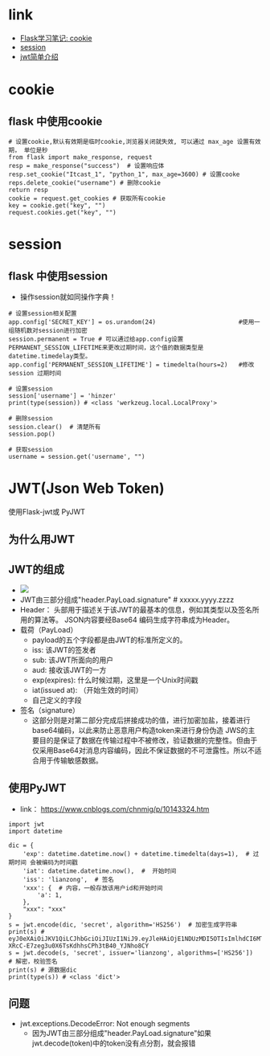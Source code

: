 # link
- [Flask学习笔记: cookie](https://blog.csdn.net/feit2417/article/details/80735527)
- [session](https://blog.51cto.com/douya/2151255)
- [jwt简单介绍](https://blog.csdn.net/weixin_45439324/article/details/103371604)

# cookie
## flask 中使用cookie
```
# 设置cookie,默认有效期是临时cookie,浏览器关闭就失效, 可以通过 max_age 设置有效期， 单位是秒
from flask import make_response, request
resp = make_response("success")  # 设置响应体
resp.set_cookie("Itcast_1", "python_1", max_age=3600) # 设置cooke
reps.delete_cookie("username") # 删除cookie
return resp
cookie = request.get_cookies # 获取所有cookie
key = cookie.get("key", "")
request.cookies.get("key", "")
```

# session
## flask 中使用session
- 操作session就如同操作字典！
```
# 设置session相关配置
app.config['SECRET_KEY'] = os.urandom(24)                       #使用一组随机数对session进行加密
session.permanent = True # 可以通过给app.config设置PERMANENT_SESSION_LIFETIME来更改过期时间，这个值的数据类型是datetime.timedelay类型。
app.config['PERMANENT_SESSION_LIFETIME'] = timedelta(hours=2)   #修改session 过期时间 

# 设置session
session['username'] = 'hinzer'
print(type(session)) # <class 'werkzeug.local.LocalProxy'>
 
# 删除session
session.clear()  # 清楚所有
session.pop() 

# 获取session
username = session.get('username', "")
```

# JWT(Json Web Token)
使用Flask-jwt或 PyJWT 
## 为什么用JWT
## JWT的组成
- ![](https://img-blog.csdnimg.cn/20191203165305270.png?x-oss-process=image/watermark,type_ZmFuZ3poZW5naGVpdGk,shadow_10,text_aHR0cHM6Ly9ibG9nLmNzZG4ubmV0L3dlaXhpbl80NTQzOTMyNA==,size_16,color_FFFFFF,t_70)
- JWT由三部分组成"header.PayLoad.signature" # xxxxx.yyyy.zzzz
- Header： 头部用于描述关于该JWT的最基本的信息，例如其类型以及签名所用的算法等。 JSON内容要经Base64 编码生成字符串成为Header。
- 载荷（PayLoad）
    - payload的五个字段都是由JWT的标准所定义的。
    - iss: 该JWT的签发者
    - sub: 该JWT所面向的用户
    - aud: 接收该JWT的一方
    - exp(expires): 什么时候过期，这里是一个Unix时间戳
    - iat(issued at): （开始生效的时间）
    - 自己定义的字段
- 签名（signature）
    - 这部分则是对第二部分完成后拼接成功的值，进行加密加盐，接着进行base64编码，以此来防止恶意用户构造token来进行身份伪造 JWS的主要目的是保证了数据在传输过程中不被修改，验证数据的完整性。但由于仅采用Base64对消息内容编码，因此不保证数据的不可泄露性。所以不适合用于传输敏感数据。
## 使用PyJWT
- link： https://www.cnblogs.com/chnmig/p/10143324.htm
```
import jwt
import datetime

dic = {
    'exp': datetime.datetime.now() + datetime.timedelta(days=1),  # 过期时间 会被编码为时间戳
    'iat': datetime.datetime.now(),  #  开始时间
    'iss': 'lianzong',  # 签名
    'xxx': {  # 内容，一般存放该用户id和开始时间
        'a': 1,
    },
    "xxx": "xxx"
}
s = jwt.encode(dic, 'secret', algorithm='HS256')  # 加密生成字符串
print(s) # eyJ0eXAiOiJKV1QiLCJhbGciOiJIUzI1NiJ9.eyJleHAiOjE1NDUzMDI5OTIsImlhdCI6MTU0NTIxNjU5MiwiaXNzIjoibGlhbnpvbmciLCJkYXRhIjp7ImEiOjEsImIiOjJ9fQ.pSq-XRcC-E7zeg3u0X6TsKdhhsCPh3tB40_YJNho8CY
s = jwt.decode(s, 'secret', issuer='lianzong', algorithms=['HS256'])  # 解密，校验签名
print(s) # 源数据dic
print(type(s)) # <class 'dict'>
```
## 问题
- jwt.exceptions.DecodeError: Not enough segments
  - 因为JWT由三部分组成"header.PayLoad.signature"如果jwt.decode(token)中的token没有点分割，就会报错